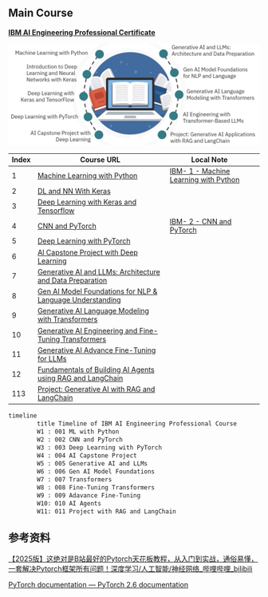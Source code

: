 
## Main Course 

**[IBM AI Engineering Professional Certificate](https://www.coursera.org/professional-certificates/ai-engineer#courses)**

![Pasted image 20250411124302.png](../images/Pasted%20image%2020250411124302.png)

| Index | Course URL                                                                                                                                                                           | Local Note                                |     |
| ----- | ------------------------------------------------------------------------------------------------------------------------------------------------------------------------------------ | ----------------------------------------- | --- |
| 1     | [Machine Learning with Python](https://www.coursera.org/learn/machine-learning-with-python?specialization=ai-engineer)                                                               | [IBM- 1 - Machine Learning with Python](../IBM-AI-Engineer-Course/IBM-%201%20-%20Machine%20Learning%20with%20Python.md) |     |
| 2     | [DL and NN With Keras](https://www.coursera.org/learn/introduction-to-deep-learning-with-keras?specialization=ai-engineer)                                                           |                                           |     |
| 3     | [Deep Learning with Keras and Tensorflow](https://www.coursera.org/learn/building-deep-learning-models-with-tensorflow?specialization=ai-engineer)                                   |                                           |     |
| 4     | [CNN and PyTorch](https://www.coursera.org/learn/deep-neural-networks-with-pytorch/)                                                                                                 | [IBM- 2 - CNN and PyTorch](../IBM-AI-Engineer-Course/IBM-%202%20-%20CNN%20and%20PyTorch.md)              |     |
| 5     | [Deep Learning with PyTorch](https://www.coursera.org/learn/advanced-deep-learning-with-pytorch?specialization=ai-engineer)                                                          |                                           |     |
| 6     | [AI Capstone Project with Deep Learning](https://www.coursera.org/learn/ai-deep-learning-capstone?specialization=ai-engineerr)                                                       |                                           |     |
| 7     | [Generative AI and LLMs: Architecture and Data Preparation](https://www.coursera.org/learn/generative-ai-llm-architecture-data-preparation?specialization=ai-engineer)               |                                           |     |
| 8     | [Gen AI Model Foundations for NLP & Language Understanding](https://www.coursera.org/learn/gen-ai-foundational-models-for-nlp-and-language-understanding?specialization=ai-engineer) |                                           |     |
| 9     | [Generative AI Language Modeling with Transformers](https://www.coursera.org/learn/generative-ai-language-modeling-with-transformers?specialization=ai-engineer)                     |                                           |     |
| 10    | [Generative AI Engineering and Fine-Tuning Transformers](https://www.coursera.org/learn/generative-ai-engineering-and-fine-tuning-transformers?specialization=ai-engineer)           |                                           |     |
| 11    | [Generative AI Advance Fine-Tuning for LLMs](https://www.coursera.org/learn/generative-ai-advanced-fine-tuning-for-llms?specialization=ai-engineer)                                  |                                           |     |
| 12    | [Fundamentals of Building AI Agents using RAG and LangChain](https://www.coursera.org/learn/fundamentals-of-ai-agents-using-rag-and-langchain?specialization=ai-engineer)            |                                           |     |
| 113   | [Project: Generative AI with RAG and LangChain](https://www.coursera.org/learn/project-generative-ai-applications-with-rag-and-langchain?specialization=ai-engineer)                 |                                           |     |


```mermaid
timeline
		title Timeline of IBM AI Engineering Professional Course
		W1 : 001 ML with Python
		W2 : 002 CNN and PyTorch
		W3 : 003 Deep Learning with PyTorch
		W4 : 004 AI Capstone Project
		W5 : 005 Generative AI and LLMs
		W6 : 006 Gen AI Model Foundations
		W7 : 007 Transformers
		W8 : 008 Fine-Tuning Transformers
		W9 : 009 Adavance Fine-Tuning
		W10: 010 AI Agents
		W11: 011 Project with RAG and LangChain

```


## 参考资料

[【2025版】这绝对是B站最好的Pytorch天花板教程，从入门到实战，通俗易懂，一套解决Pytorch框架所有问题！深度学习/人工智能/神经网络_哔哩哔哩_bilibili](https://www.bilibili.com/video/BV1JLPaeoE4L/?spm_id_from=333.337.search-card.all.click&vd_source=d2c6cad4e8b48a4a5ab3df7cb838685b)

[PyTorch documentation — PyTorch 2.6 documentation](https://pytorch.org/docs/stable/index.html)
